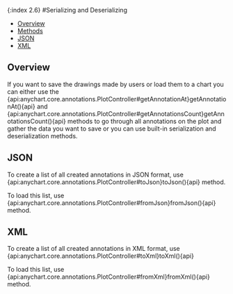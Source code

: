 {:index 2.6}
#Serializing and Deserializing

* [Overview](#overview)
* [Methods](#methods)
 * [JSON](#json)
 * [XML](#xml)

## Overview

If you want to save the drawings made by users or load them to a chart you can either use the {api:anychart.core.annotations.PlotController#getAnnotationAt}getAnnotationAt(){api} and {api:anychart.core.annotations.PlotController#getAnnotationsCount}getAnnotationsCount(){api} methods to go through all annotations on the plot and gather the data you want to save or you can use built-in serialization and deserialization methods.

## JSON

To create a list of all created annotations in JSON format, use  {api:anychart.core.annotations.PlotController#toJson}toJson(){api} method.

To load this list, use {api:anychart.core.annotations.PlotController#fromJson}fromJson(){api} method.

## XML

To create a list of all created annotations in XML format, use {api:anychart.core.annotations.PlotController#toXml}toXml(){api}

To load this list, use {api:anychart.core.annotations.PlotController#fromXml}fromXml(){api} method.
